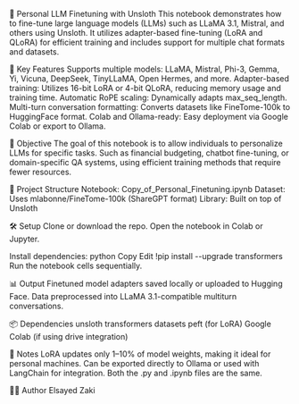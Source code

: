 📘 Personal LLM Finetuning with Unsloth
This notebook demonstrates how to fine-tune large language models (LLMs) such as LLaMA 3.1, Mistral, and others using Unsloth. 
It utilizes adapter-based fine-tuning (LoRA and QLoRA) for efficient training and includes support for multiple chat formats and datasets.


🚀 Key Features
Supports multiple models: LLaMA, Mistral, Phi-3, Gemma, Yi, Vicuna, DeepSeek, TinyLLaMA, Open Hermes, and more.
Adapter-based training: Utilizes 16-bit LoRA or 4-bit QLoRA, reducing memory usage and training time.
Automatic RoPE scaling: Dynamically adapts max_seq_length.
Multi-turn conversation formatting: Converts datasets like FineTome-100k to HuggingFace format.
Colab and Ollama-ready: Easy deployment via Google Colab or export to Ollama.


🧠 Objective
The goal of this notebook is to allow individuals to personalize LLMs for specific tasks. 
Such as financial budgeting, chatbot fine-tuning, or domain-specific QA systems, using efficient training methods that require fewer resources.


📁 Project Structure
Notebook: Copy_of_Personal_Finetuning.ipynb
Dataset: Uses mlabonne/FineTome-100k (ShareGPT format)
Library: Built on top of Unsloth


🛠️ Setup
Clone or download the repo.
Open the notebook in Colab or Jupyter.

Install dependencies:
python
Copy
Edit
!pip install --upgrade transformers
Run the notebook cells sequentially.


📊 Output
Finetuned model adapters saved locally or uploaded to Hugging Face.
Data preprocessed into LLaMA 3.1-compatible multiturn conversations.


📦 Dependencies
unsloth
transformers
datasets
peft (for LoRA)
Google Colab (if using drive integration)


📝 Notes
LoRA updates only 1–10% of model weights, making it ideal for personal machines.
Can be exported directly to Ollama or used with LangChain for integration.
Both the .py and .ipynb files are the same.


👨‍💻 Author
Elsayed Zaki
